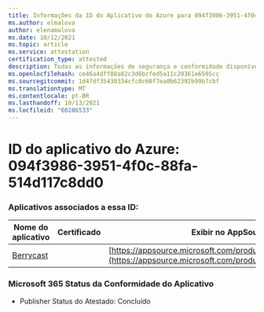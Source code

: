 ```yaml
---
title: Informações da ID do Aplicativo do Azure para 094f3986-3951-4f0c-88fa-514d117c8dd0
ms.author: elmalova
author: elenamalova
ms.date: 10/12/2021
ms.topic: article
ms.service: attestation
certification_type: attested
description: Todas as informações de segurança e conformidade disponíveis para 094f3986-3951-4f0c-88fa-514d117c8ddd0.
ms.openlocfilehash: ce46a4dff88a82c3d6bcfed5a11c20361e6505cc
ms.sourcegitcommit: 1d47df35430334cfc0c60f7ea0b62392b99b7cbf
ms.translationtype: MT
ms.contentlocale: pt-BR
ms.lasthandoff: 10/13/2021
ms.locfileid: "60286533"
---
```

# <a name="azure-app-id-094f3986-3951-4f0c-88fa-514d117c8dd0"></a>ID do aplicativo do Azure: 094f3986-3951-4f0c-88fa-514d117c8dd0


### <a name="apps-associated-with-this-id"></a>Aplicativos associados a essa ID:
| **Nome do aplicativo** | **Certificado** | **Exibir no AppSource** |
|--------------|---------------|-----------------------|
| [Berrycast](https://docs.microsoft.com/microsoft-365-app-certification/forward/WA200002798) |  | [https://appsource.microsoft.com/product/office/WA200002798](https://appsource.microsoft.com/product/office/WA200002798) |

### <a name="microsoft-365-app-compliance-status"></a>Microsoft 365 Status da Conformidade do Aplicativo
- Publisher Status do Atestado: Concluído

